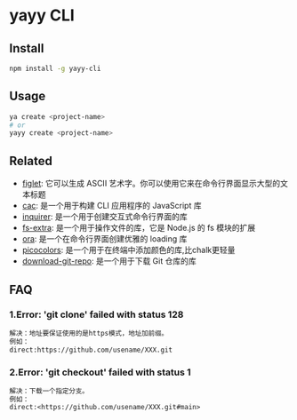 # yayy CLI

## Install

```bash
npm install -g yayy-cli
```

## Usage

```bash
ya create <project-name>
# or
yayy create <project-name>
```

## Related

- [figlet](https://github.com/patorjk/figlet.js): 它可以生成 ASCII 艺术字。你可以使用它来在命令行界面显示大型的文本标题
- [cac](https://github.com/cacjs/cac): 是一个用于构建 CLI 应用程序的 JavaScript 库
- [inquirer](https://github.com/SBoudrias/Inquirer.js): 是一个用于创建交互式命令行界面的库
- [fs-extra](https://github.com/jprichardson/node-fs-extra): 是一个用于操作文件的库，它是 Node.js 的 fs 模块的扩展
- [ora](https://github.com/sindresorhus/ora): 是一个在命令行界面创建优雅的 loading 库
- [picocolors](https://github.com/alexeyraspopov/picocolors): 是一个用于在终端中添加颜色的库,比chalk更轻量
- [download-git-repo](https://gitlab.com/flippidippi/download-git-repo): 是一个用于下载 Git 仓库的库

## FAQ

### 1.Error: 'git clone' failed with status 128

```txt
解决：地址要保证使用的是https模式，地址加前缀。
例如：
direct:https://github.com/usename/XXX.git
```

### 2.Error: 'git checkout' failed with status 1

```txt
解决：下载一个指定分支。
例如：
direct:<https://github.com/usename/XXX.git#main>

```
